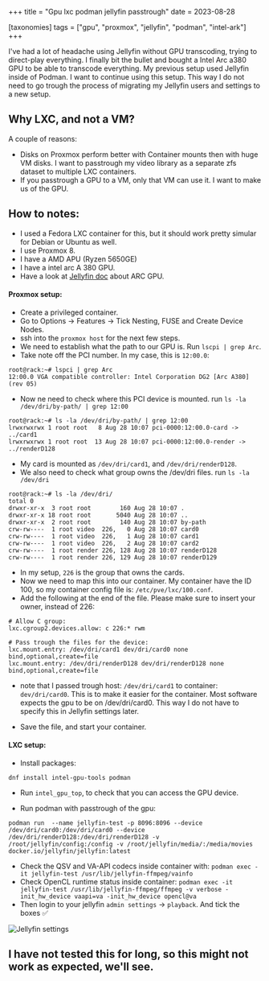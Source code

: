 +++
title = "Gpu lxc podman jellyfin passtrough"
date = 2023-08-28

[taxonomies]
tags = ["gpu", "proxmox", "jellyfin", "podman", "intel-ark"]
+++

I've had a lot of headache using Jellyfin without GPU transcoding, trying to direct-play everything. I finally bit the bullet and bought a Intel Arc a380 GPU to be able to transcode everything. My previous setup used Jellyfin inside of Podman. I want to continue using this setup. This way I do not need to go trough the process of migrating my Jellyfin users and settings to a new setup.

<!-- more -->

## Why LXC, and not a VM?

A couple of reasons:

* Disks on Proxmox perform better with Container mounts then with huge VM disks. I want to passtrough my video library as a separate zfs dataset to multiple LXC containers.
* If you passtrough a GPU to a VM, only that VM can use it. I want to make us of the GPU.

## How to notes:

* I used a Fedora LXC container for this, but it should work pretty simular for Debian or Ubuntu as well.
* I use Proxmox 8.
* I have a AMD APU (Ryzen 5650GE)
* I have a intel arc A 380 GPU.
* Have a look at [Jellyfin doc](https://jellyfin.org/docs/general/administration/hardware-acceleration/intel#arc-gpu-support) about ARC GPU.

#### Proxmox setup:

* Create a privileged container.
* Go to Options -> Features -> Tick Nesting, FUSE and Create Device Nodes.
* ssh into the `proxmox host` for the next few steps.
* We need to establish what the path to our GPU is. Run `lscpi | grep Arc`.
* Take note off the PCI number. In my case, this is `12:00.0`:

```
root@rack:~# lspci | grep Arc
12:00.0 VGA compatible controller: Intel Corporation DG2 [Arc A380] (rev 05)
```

* Now ne need to check where this PCI device is mounted. run `ls -la /dev/dri/by-path/ | grep 12:00`

```
root@rack:~# ls -la /dev/dri/by-path/ | grep 12:00
lrwxrwxrwx 1 root root   8 Aug 28 10:07 pci-0000:12:00.0-card -> ../card1
lrwxrwxrwx 1 root root  13 Aug 28 10:07 pci-0000:12:00.0-render -> ../renderD128
```

* My card is mounted as `/dev/dri/card1`, and `/dev/dri/renderD128`.
* We also need to check what group owns the /dev/dri files. run `ls -la /dev/dri`

```
root@rack:~# ls -la /dev/dri/
total 0
drwxr-xr-x  3 root root        160 Aug 28 10:07 .
drwxr-xr-x 18 root root       5040 Aug 28 10:07 ..
drwxr-xr-x  2 root root        140 Aug 28 10:07 by-path
crw-rw----  1 root video  226,   0 Aug 28 10:07 card0
crw-rw----  1 root video  226,   1 Aug 28 10:07 card1
crw-rw----  1 root video  226,   2 Aug 28 10:07 card2
crw-rw----  1 root render 226, 128 Aug 28 10:07 renderD128
crw-rw----  1 root render 226, 129 Aug 28 10:07 renderD129
```

* In my setup, `226` is the group that owns the cards.
* Now we need to map this into our container. My container have the ID 100, so my container config file is: `/etc/pve/lxc/100.conf`.
* Add the following at the end of the file. Please make sure to insert your owner, instead of 226:

```
# Allow C group:
lxc.cgroup2.devices.allow: c 226:* rwm

# Pass trough the files for the device:
lxc.mount.entry: /dev/dri/card1 dev/dri/card0 none bind,optional,create=file
lxc.mount.entry: /dev/dri/renderD128 dev/dri/renderD128 none bind,optional,create=file
```
* note that I passed trough host: `/dev/dri/card1` to  container: `dev/dri/card0`. This is to make it easier for the container. Most software expects the gpu to be on /dev/dri/card0. This way I do not have to specify this in Jellyfin settings later.

* Save the file, and start your container.

#### LXC setup:

* Install packages:
```
dnf install intel-gpu-tools podman
```

* Run `intel_gpu_top`, to check that you can access the GPU device.


* Run podman with passtrough of the gpu:

```
podman run  --name jellyfin-test -p 8096:8096 --device /dev/dri/card0:/dev/dri/card0 --device /dev/dri/renderD128:/dev/dri/renderD128 -v /root/jellyfin/config:/config -v /root/jellyfin/media/:/media/movies docker.io/jellyfin/jellyfin:latest
```

* Check the QSV and VA-API codecs inside container with: `podman exec -it jellyfin-test /usr/lib/jellyfin-ffmpeg/vainfo`
* Check OpenCL runtime status inside container: `podman exec -it jellyfin-test /usr/lib/jellyfin-ffmpeg/ffmpeg -v verbose -init_hw_device vaapi=va -init_hw_device opencl@va`
* Then login to your jellyfin `admin settings` -> `playback`. And tick the boxes ✅

![Jellyfin settings](/img/2023/intel-quicksync-podman-lxc-settings.png)

## I have not tested this for long, so this might not work as expected, we'll see.